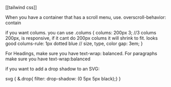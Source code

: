 [[tailwind css]]

When you have a container that has a scroll menu, use.
overscroll-behavior: contain

if you want colums. you can use 
.colums {
 colums: 200px 3; //3 colums 200px, is responsive, if it cant do 200px colums it will shrink to fit. looks good
 colums-rule: 1px dotted blue // size, type, color
 gap: 3em;
}

For Headings, make sure you have text-wrap: balanced.
For paragraphs make sure you have text-wrap:balanced

if you want to add a drop shadow to an SVG: 

svg {
&.drop{
filter: drop-shadow: (0 5px 5px black);}
}